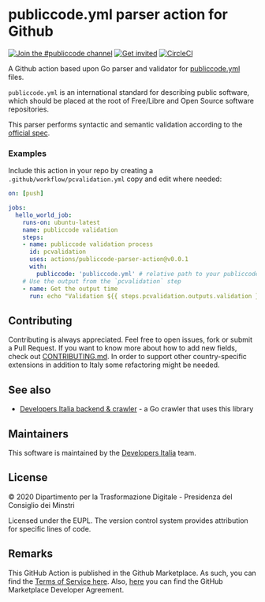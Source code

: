 # publiccode.yml parser action for Github

[![Join the #publiccode channel](https://img.shields.io/badge/Slack%20channel-%23publiccode-blue.svg?logo=slack)](https://developersitalia.slack.com/messages/CAM3F785T)
[![Get invited](https://slack.developers.italia.it/badge.svg)](https://slack.developers.italia.it/) [![CircleCI](https://circleci.com/gh/italia/publiccode-parser-go.svg?style=svg)](https://circleci.com/gh/italia/publiccode-parser-go)

A Github action based upon Go parser and validator for [publiccode.yml](https://github.com/italia/publiccode.yml)
files.

`publiccode.yml` is an international standard for describing public software, which
should be placed at the root of Free/Libre and Open Source software repositories.

This parser performs syntactic and semantic validation according to the
[official spec](https://docs.italia.it/italia/developers-italia/publiccodeyml-en/en/master/index.html).

### Examples

Include this action in your repo by creating a `.github/workflow/pcvalidation.yml`
copy and edit where needed:

```yml
on: [push]

jobs:
  hello_world_job:
    runs-on: ubuntu-latest
    name: publiccode validation
    steps:
    - name: publiccode validation process
      id: pcvalidation
      uses: actions/publiccode-parser-action@v0.0.1
      with:
        publiccode: 'publiccode.yml' # relative path to your publiccode.yml
    # Use the output from the `pcvalidation` step
    - name: Get the output time
      run: echo "Validation ${{ steps.pcvalidation.outputs.validation }}"

```

## Contributing

Contributing is always appreciated.
Feel free to open issues, fork or submit a Pull Request.
If you want to know more about how to add new fields, check out [CONTRIBUTING.md](CONTRIBUTING.md).
In order to support other country-specific extensions in addition to Italy some
refactoring might be needed.

## See also

* [Developers Italia backend & crawler](https://github.com/italia/developers-italia-backend) - a Go crawler that uses this library

## Maintainers

This software is maintained by the
[Developers Italia](https://developers.italia.it/) team.

## License

© 2020 Dipartimento per la Trasformazione Digitale - Presidenza del Consiglio dei Minstri

Licensed under the EUPL.
The version control system provides attribution for specific lines of code.

## Remarks
This GitHub Action is published in the Github Marketplace. As such, you can find the [Terms of Service here](https://docs.github.com/en/free-pro-team@latest/github/site-policy/github-marketplace-terms-of-service). Also, [here](https://docs.github.com/en/free-pro-team@latest/github/site-policy/github-marketplace-developer-agreement) you can find the GitHub Marketplace Developer Agreement. 
